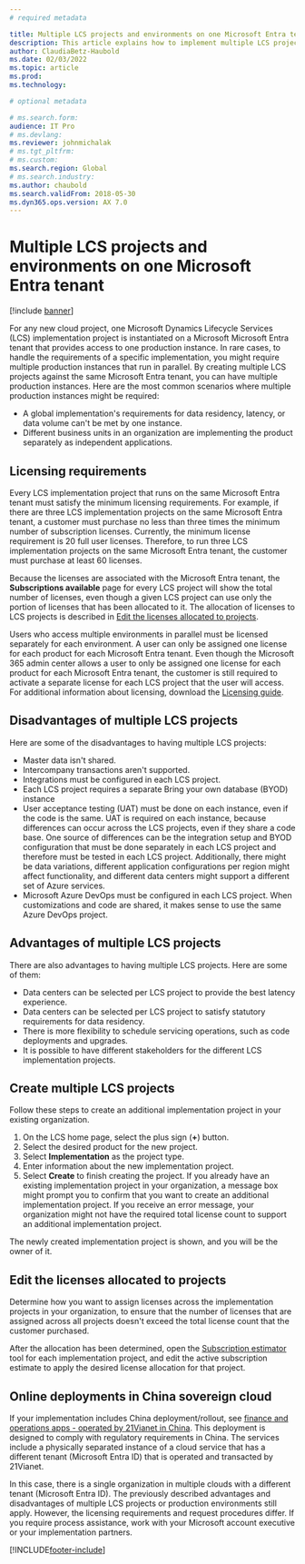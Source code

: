 ```yaml
---
# required metadata

title: Multiple LCS projects and environments on one Microsoft Entra tenant
description: This article explains how to implement multiple LCS projects and production environments on the same Microsoft Entra tenant.
author: ClaudiaBetz-Haubold 
ms.date: 02/03/2022
ms.topic: article
ms.prod: 
ms.technology: 

# optional metadata

# ms.search.form:  
audience: IT Pro
# ms.devlang: 
ms.reviewer: johnmichalak
# ms.tgt_pltfrm: 
# ms.custom: 
ms.search.region: Global
# ms.search.industry: 
ms.author: chaubold
ms.search.validFrom: 2018-05-30 
ms.dyn365.ops.version: AX 7.0
---
```


# Multiple LCS projects and environments on one Microsoft Entra tenant

[!include [banner](../../../finance/includes/banner.md)]

For any new cloud project, one Microsoft Dynamics Lifecycle Services (LCS) implementation project is instantiated on a Microsoft Microsoft Entra tenant that provides access to one production instance. In rare cases, to handle the requirements of a specific implementation, you might require multiple production instances that run in parallel. By creating multiple LCS projects against the same Microsoft Entra tenant, you can have multiple production instances. Here are the most common scenarios where multiple production instances might be required:

- A global implementation's requirements for data residency, latency, or data volume can't be met by one instance.
- Different business units in an organization are implementing the product separately as independent applications.

## Licensing requirements

Every LCS implementation project that runs on the same Microsoft Entra tenant must satisfy the minimum licensing requirements. For example, if there are three LCS implementation projects on the same Microsoft Entra tenant, a customer must purchase no less than three times the minimum number of subscription licenses. Currently, the minimum license requirement is 20 full user licenses. Therefore, to run three LCS implementation projects on the same Microsoft Entra tenant, the customer must purchase at least 60 licenses.

Because the licenses are associated with the Microsoft Entra tenant, the **Subscriptions available** page for every LCS project will show the total number of licenses, even though a given LCS project can use only the portion of licenses that has been allocated to it. The allocation of licenses to LCS projects is described in [Edit the licenses allocated to projects](#edit-the-licenses-allocated-to-projects).

Users who access multiple environments in parallel must be licensed separately for each environment. A user can only be assigned one license for each product for each Microsoft Entra tenant. Even though the Microsoft 365 admin center allows a user to only be assigned one license for each product for each Microsoft Entra tenant, the customer is still required to activate a separate license for each LCS project that the user will access. For additional information about licensing, download the [Licensing guide](https://go.microsoft.com/fwlink/?LinkId=866544&clcid=0x409).

## Disadvantages of multiple LCS projects

Here are some of the disadvantages to having multiple LCS projects:

- Master data isn't shared.
- Intercompany transactions aren't supported.
- Integrations must be configured in each LCS project.
- Each LCS project requires a separate Bring your own database (BYOD) instance
- User acceptance testing (UAT) must be done on each instance, even if the code is the same. UAT is required on each instance, because differences can occur across the LCS projects, even if they share a code base. One source of differences can be the integration setup and BYOD configuration that must be done separately in each LCS project and therefore must be tested in each LCS project. Additionally, there might be data variations, different application configurations per region might affect functionality, and different data centers might support a different set of Azure services.
- Microsoft Azure DevOps must be configured in each LCS project. When customizations and code are shared, it makes sense to use the same Azure DevOps project.

## Advantages of multiple LCS projects

There are also advantages to having multiple LCS projects. Here are some of them:

- Data centers can be selected per LCS project to provide the best latency experience.
- Data centers can be selected per LCS project to satisfy statutory requirements for data residency.
- There is more flexibility to schedule servicing operations, such as code deployments and upgrades.
- It is possible to have different stakeholders for the different LCS implementation projects.

## Create multiple LCS projects

Follow these steps to create an additional implementation project in your existing organization.

1. On the LCS home page, select the plus sign (**+**) button.
2. Select the desired product for the new project.
3. Select **Implementation** as the project type.
4. Enter information about the new implementation project.
5. Select **Create** to finish creating the project. If you already have an existing implementation project in your organization, a message box might prompt you to confirm that you want to create an additional implementation project. If you receive an error message, your organization might not have the required total license count to support an additional implementation project.

The newly created implementation project is shown, and you will be the owner of it.

## Edit the licenses allocated to projects

Determine how you want to assign licenses across the implementation projects in your organization, to ensure that the number of licenses that are assigned across all projects doesn't exceed the total license count that the customer purchased.

After the allocation has been determined, open the [Subscription estimator](../lifecycle-services/subscription-estimator.md) tool for each implementation project, and edit the active subscription estimate to apply the desired license allocation for that project.

## Online deployments in China sovereign cloud

If your implementation includes China deployment/rollout, see [finance and operations apps - operated by 21Vianet in China](../../fin-ops/deployment/china-local-deployment.md). This deployment is designed to comply with regulatory requirements in China. The services include a physically separated instance of a cloud service that has a different tenant (Microsoft Entra ID) that is operated and transacted by 21Vianet.

In this case, there is a single organization in multiple clouds with a different tenant (Microsoft Entra ID). The previously described advantages and disadvantages of multiple LCS projects or production environments still apply. However, the licensing requirements and request procedures differ. If you require process assistance, work with your Microsoft account executive or your implementation partners.

[!INCLUDE[footer-include](../../../includes/footer-banner.md)]